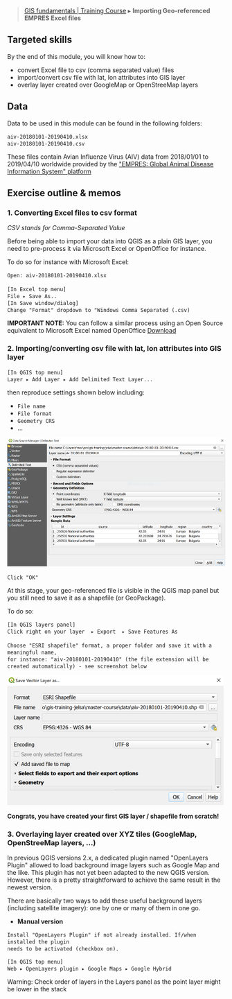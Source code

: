 > [GIS fundamentals | Training Course](agenda.md) ▸ **Importing Geo-referenced EMPRES Excel files**

## Targeted skills
By the end of this module, you will know how to:
* convert Excel file to csv (comma separated value) files
* import/convert csv file with lat, lon attributes into GIS layer
* overlay layer created over GoogleMap or OpenStreeMap layers

## Data
Data to be used in this module can be found in the following folders:
```
aiv-20180101-20190410.xlsx
aiv-20180101-20190410.csv
```

These files contain Avian Influenze Virus (AIV) data from 2018/01/01 to 2019/04/10 worldwide provided by the ["EMPRES: Global Animal Disease Information System" platform](http://empres-i.fao.org/eipws3g/)

## Exercise outline & memos

### 1. Converting Excel files to csv format
*CSV stands for Comma-Separated Value*

Before being able to import your data into QGIS as a plain GIS layer, you need to pre-process it via Microsoft Excel or OpenOffice for instance.

To do so for instance with Microsoft Excel:

```
Open: aiv-20180101-20190410.xlsx

[In Excel top menu] 
File ▸ Save As..
[In Save window/dialog]
Change "Format" dropdown to "Windows Comma Separated (.csv)
```
**IMPORTANT NOTE:** You can follow a similar process using an Open Source equivalent to Microsoft Excel named OpenOffice [Download](https://www.openoffice.org/)

### 2. Importing/converting csv file with lat, lon attributes into GIS layer
```
[In QGIS top menu] 
Layer ▸ Add Layer ▸ Add Delimited Text Layer...
```
then reproduce settings shown below including:
* `File name`
* `File format`
* `Geometry CRS`
* ...

![Importing csv](img/csv-import.png)

```
Click "OK"
```

At this stage, your geo-referenced file is visible in the QGIS map panel but you still need
to save it as a shapefile (or GeoPackage). 

To do so:
```
[In QGIS layers panel] 
Click right on your layer  ▸ Export  ▸ Save Features As

Choose "ESRI shapefile" format, a proper folder and save it with a meaningful name,
for instance: "aiv-20180101-20190410" (the file extension will be created automatically) - see screenshot below
```

![save-vector-as.PNG](img/save-vector-as.PNG)

**Congrats, you have created your first GIS layer / shapefile from scratch!**

### 3. Overlaying layer created over XYZ tiles (GoogleMap, OpenStreeMap layers, ...)

In previous QGIS versions 2.x, a dedicated plugin named "OpenLayers Plugin" allowed to load background image layers such as Google Map and the like. This plugin has not yet been adapted to the new QGIS version. However, there is a pretty straightforward to achieve the same result in the newest version.

There are basically two ways to add these useful background layers (including satellite imagery): one by one or many of them in one go.

* **Manual version**


```
Install "OpenLayers Plugin" if not already installed. If/when installed the plugin
needs to be activated (checkbox on).
```

```
[In QGIS top menu] 
Web ▸ OpenLayers plugin ▸ Google Maps ▸ Google Hybrid
```

Warning: Check order of layers in the Layers panel as the point layer might be lower in the stack


